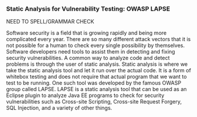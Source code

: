 ### Static Analysis for Vulnerability Testing: OWASP LAPSE


NEED TO SPELL/GRAMMAR CHECK

Software security is a field that is growing rapidly and being more complicated every year. There are so many different attack vectors that it is not possible for a human to check every single possibility by themselves. Software developers need tools to assist them in detecting and fixing security vulnerabilities. A common way to analyze code and detect problems is through the user of static analysis. Static analysis is where we take the static analysis tool and let it run over the actual code. It is a form of whitebox testing and does not require that actual program that we want to test to be running. One such tool was developed by the famous OWASP group called LAPSE. LAPSE is a static analysis tool that can be used as an Eclipse plugin to analyze Java EE programs to check for security vulnerabilities such as Cross-site Scripting, Cross-site Request Forgery, SQL Injection, and a variety of other things.
